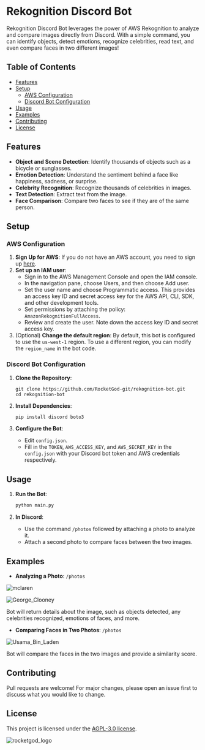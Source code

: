# Rekognition Discord Bot

Rekognition Discord Bot leverages the power of AWS Rekognition to analyze and compare images directly from Discord. With a simple command, you can identify objects, detect emotions, recognize celebrities, read text, and even compare faces in two different images!

## Table of Contents
- [Features](#features)
- [Setup](#setup)
  - [AWS Configuration](#aws-configuration)
  - [Discord Bot Configuration](#discord-bot-configuration)
- [Usage](#usage)
- [Examples](#examples)
- [Contributing](#contributing)
- [License](#license)

## Features
- **Object and Scene Detection**: Identify thousands of objects such as a bicycle or sunglasses.
- **Emotion Detection**: Understand the sentiment behind a face like happiness, sadness, or surprise.
- **Celebrity Recognition**: Recognize thousands of celebrities in images.
- **Text Detection**: Extract text from the image.
- **Face Comparison**: Compare two faces to see if they are of the same person.

## Setup

### AWS Configuration

1. **Sign Up for AWS**: If you do not have an AWS account, you need to sign up [here](https://aws.amazon.com/).
2. **Set up an IAM user**:
   - Sign in to the AWS Management Console and open the IAM console.
   - In the navigation pane, choose Users, and then choose Add user.
   - Set the user name and choose Programmatic access. This provides an access key ID and secret access key for the AWS API, CLI, SDK, and other development tools.
   - Set permissions by attaching the policy: `AmazonRekognitionFullAccess`.
   - Review and create the user. Note down the access key ID and secret access key.
3. (Optional) **Change the default region**: By default, this bot is configured to use the `us-west-1` region. To use a different region, you can modify the `region_name` in the bot code.

### Discord Bot Configuration

1. **Clone the Repository**:
   ```
   git clone https://github.com/RocketGod-git/rekognition-bot.git
   cd rekognition-bot
   ```

2. **Install Dependencies**:
   ```bash
   pip install discord boto3
   ```

3. **Configure the Bot**:
   - Edit `config.json`.
   - Fill in the `TOKEN`, `AWS_ACCESS_KEY`, and `AWS_SECRET_KEY` in the `config.json` with your Discord bot token and AWS credentials respectively.

## Usage

1. **Run the Bot**:
   ```bash
   python main.py
   ```

2. **In Discord**:
   - Use the command `/photos` followed by attaching a photo to analyze it.
   - Attach a second photo to compare faces between the two images.

## Examples

- **Analyzing a Photo**:
   `/photos`
  
![mclaren](https://github.com/RocketGod-git/rekognition-bot/assets/57732082/2d093a91-6f10-4b57-8924-71ceefa956b1)

![George_Clooney](https://github.com/RocketGod-git/rekognition-bot/assets/57732082/382c38e3-7784-4e71-b545-0cf6466bb763)

   Bot will return details about the image, such as objects detected, any celebrities recognized, emotions of faces, and more.

- **Comparing Faces in Two Photos**:
   `/photos`

![Usama_Bin_Laden](https://github.com/RocketGod-git/rekognition-bot/assets/57732082/bce27944-18c0-45ed-b490-be245e1adeb1)

   Bot will compare the faces in the two images and provide a similarity score.

## Contributing

Pull requests are welcome! For major changes, please open an issue first to discuss what you would like to change.

## License

This project is licensed under the [AGPL-3.0 license](https://github.com/RocketGod-git/rekognition-bot/blob/main/LICENSE).

![rocketgod_logo](https://github.com/RocketGod-git/shodanbot/assets/57732082/7929b554-0fba-4c2b-b22d-6772d23c4a18)
